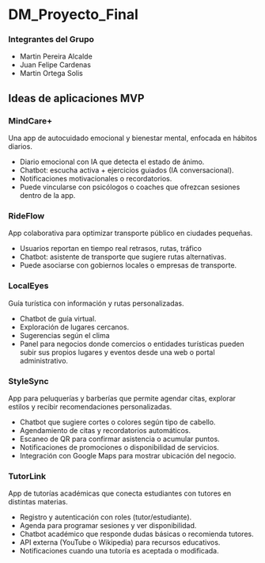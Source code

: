# DM_Proyecto_Final

### Integrantes del Grupo
- Martin Pereira Alcalde
- Juan Felipe Cardenas
- Martin Ortega Solis

## Ideas de aplicaciones MVP

### MindCare+
Una app de autocuidado emocional y bienestar mental, enfocada en hábitos diarios.

- Diario emocional con IA que detecta el estado de ánimo.
- Chatbot: escucha activa + ejercicios guiados (IA conversacional).
- Notificaciones motivacionales o recordatorios.
- Puede vincularse con psicólogos o coaches que ofrezcan sesiones dentro de la app.

### RideFlow
App colaborativa para optimizar transporte público en ciudades pequeñas.

- Usuarios reportan en tiempo real retrasos, rutas, tráfico
- Chatbot: asistente de transporte que sugiere rutas alternativas.
- Puede asociarse con gobiernos locales o empresas de transporte.

### LocalEyes
Guía turística con información y rutas personalizadas.

- Chatbot de guía virtual.
- Exploración de lugares cercanos.
- Sugerencias según el clima
- Panel para negocios donde comercios o entidades turísticas pueden subir sus propios lugares y eventos desde una web o portal administrativo.

### StyleSync
App para peluquerías y barberías que permite agendar citas, explorar estilos y recibir recomendaciones personalizadas.

- Chatbot que sugiere cortes o colores según tipo de cabello.
- Agendamiento de citas y recordatorios automáticos.
- Escaneo de QR para confirmar asistencia o acumular puntos.
- Notificaciones de promociones o disponibilidad de servicios.
- Integración con Google Maps para mostrar ubicación del negocio.

### TutorLink
App de tutorías académicas que conecta estudiantes con tutores en distintas materias.

- Registro y autenticación con roles (tutor/estudiante).
- Agenda para programar sesiones y ver disponibilidad.
- Chatbot académico que responde dudas básicas o recomienda tutores.
- API externa (YouTube o Wikipedia) para recursos educativos.
- Notificaciones cuando una tutoría es aceptada o modificada.

